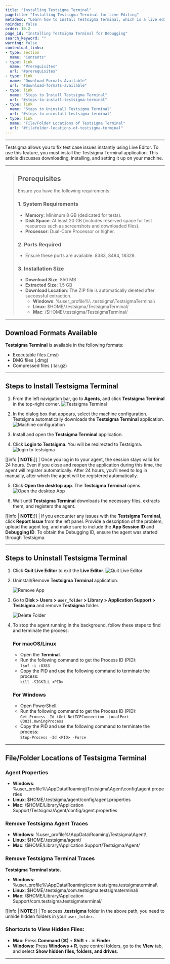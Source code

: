 ```yaml
---
title: "Installing Testsigma Terminal"
pagetitle: "Installing Testsigma Terminal for Live Editing"
metadesc: "Learn how to install Testsigma Terminal, which is a live editor for Test Cases | Testsigma Terminal gives you complete control over test case execution and debugging to modify test steps immediately"
noindex: false
order: 10.2
page_id: "Installing Testsigma Terminal for Debugging"
search_keyword: ""
warning: false
contextual_links:
- type: section
  name: "Contents"
- type: link
  name: "Prerequisites"
  url: "#prerequisites"
- type: link
  name: "Download Formats Available"
  url: "#download-formats-available"
- type: link
  name: "Steps to Install Testsigma Terminal"
  url: "#steps-to-install-testsigma-terminal"
- type: link
  name: "Steps to Uninstall Testsigma Terminal"
  url: "#steps-to-uninstall-testsigma-terminal"
- type: link
  name: "File/Folder Locations of Testsigma Terminal"
  url: "#filefolder-locations-of-testsigma-terminal"
---
```


---

Testsigma allows you to fix test case issues instantly using Live Editor. To use this feature, you must install the Testsigma Terminal application. This article discusses downloading, installing, and setting it up on your machine.

---

> ## **Prerequisites**
>
> Ensure you have the following requirements:
> 
> ### **1. System Requirements**
>    - **Memory**: Minimum 8 GB (dedicated for tests).
>    - **Disk Space**: At least 20 GB (includes reserved space for test resources such as screenshots and downloaded files).
>    - **Processor**: Dual-Core Processor or higher.
>   
> ### **2. Ports Required**
>    - Ensure these ports are available: 8383, 8484, 18329.
> 
> ### **3. Installation Size**
>    - **Download Size**: 850 MB
>    - **Extracted Size**: 1.5 GB
>    - **Download Location**: The ZIP file is automatically deleted after successful extraction. 
>        - **Windows**: %user_profile%\ .testsigma\TestsigmaTerminal\
>        - **Linux**: $HOME/.testsigma/TestsigmaTerminal/
>        - **Mac**: /$HOME/.testsigma/TestsigmaTerminal/

---

## **Download Formats Available**

**Testsigma Terminal** is available in the following formats:
   - Executable files (.msi)
   - DMG files (.dmg)
   - Compressed files (.tar.gz)

---

## **Steps to Install Testsigma Terminal**

1. From the left navigation bar, go to **Agents**, and click **Testsigma Terminal** in the top-right corner.
   ![Testsigma Terminal](https://s3.amazonaws.com/static-docs.testsigma.com/new_images/projects/terminal/Terminal_1.1.png)

2. In the dialog box that appears, select the machine configuration. Testsigma automatically downloads the **Testsigma Terminal** application.
   ![Machine configuration](https://s3.amazonaws.com/static-docs.testsigma.com/new_images/projects/terminal/Terminal_2.1.png)

3. Install and open the **Testsigma Terminal** application.
   
4. Click **Login to Testsigma**. You will be redirected to Testsigma. 
   ![login to testsigma](https://s3.amazonaws.com/static-docs.testsigma.com/new_images/projects/terminal/Terminal_3.png)

[[info | **NOTE**:]]
| Once you log in to your agent, the session stays valid for 24 hours. Even if you close and reopen the application during this time, the agent will register automatically. After 24 hours, you'll need to log in manually, after which the agent will be registered automatically.

5. Click **Open the desktop app**. The **Testsigma Terminal** opens. 
   ![Open the desktop App](https://s3.amazonaws.com/static-docs.testsigma.com/new_images/projects/terminal/Terminal_4.2.png)

6. Wait until **Testsigma Terminal** downloads the necessary files, extracts them, and registers the agent.

[[info | **NOTE**:]]
| If you encounter any issues with the **Testsigma Terminal**, click **Report Issue** from the left panel. Provide a description of the problem, upload the agent log, and make sure to include the **App Session ID** and **Debugging ID**. To obtain the Debugging ID, ensure the agent was started through Testsigma.

---

## **Steps to Uninstall Testsigma Terminal**

1. Click **Quit Live Editor** to exit the **Live Editor**.
   ![Quit Live Editor](https://s3.amazonaws.com/static-docs.testsigma.com/new_images/projects/applications/Quit_Live_Editor.png)
   
2. Uninstall/Remove **Testsigma Terminal** application.
   
   ![Remove App](https://s3.amazonaws.com/static-docs.testsigma.com/new_images/projects/applications/Remove_Testsigma_Lite.png)

3. Go to **Disk > Users > `user_folder` > Library > Application Support > Testsigma** and remove **Testsigma** folder.
   
   ![Delete Folder](https://s3.amazonaws.com/static-docs.testsigma.com/new_images/projects/applications/Remove_Testsigma_Folder.png)

4. To stop the agent running in the background, follow these steps to find and terminate the process:


   ### **For macOS/Linux**
      - Open the **Terminal**.
      - Run the following command to get the Process ID (PID): <br>
        `lsof -i :8383`
      - Copy the PID and use the following command to terminate the process:<br>
        `kill -SIGKILL <PID>`


   ### **For Windows**
      - Open PowerShell.
      - Run the following command to get the Process ID (PID):<br>
        `Get-Process -Id (Get-NetTCPConnection -LocalPort 8383).OwningProcess`
      - Copy the PID and use the following command to terminate the process:<br>
        `Stop-Process -Id <PID> -Force`


---

## **File/Folder Locations of Testsigma Terminal**


### **Agent Properties**
   - **Windows**: %user_profile%\AppData\Roaming\Testsigma\Agent\config\agent.properties
   - **Linux**: $HOME/.testsigma/agent/config/agent.properties
   - **Mac**: /$HOME/Library/Application Support/Testsigma/Agent/config/agent.properties


### **Remove Testsigma Agent Traces**

   - **Windows**: %user_profile%\AppData\Roaming\Testsigma\Agent\
   - **Linux**: $HOME/.testsigma/agent/
   - **Mac**: /$HOME/Library/Application Support/Testsigma/Agent/

### **Remove Testsigma Terminal Traces**

**Testsigma Terminal state.**
   - **Windows**: %user_profile%\AppData\Roaming\com.testsigma.testsigmaterminal\
   - **Linux**: $HOME/.testsigma/com.testsigma.testsigmaterminal/
   - **Mac**: /$HOME/Library/Application Support/com.testsigma.testsigmaterminal/

[[info | **NOTE**:]]
| To access **.testsigma** folder in the above path, you need to unhide hidden folders in your `user_folder`.

### **Shortcuts to View Hidden Files:**
   - **Mac:** Press **Command (⌘) + Shift + .** in **Finder**. <br>
   - **Windows:** Press **Windows + R**, type control folders, go to the **View** tab, and select **Show hidden files, folders, and drives**.

---
